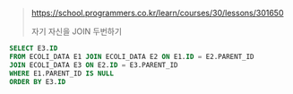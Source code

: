 > https://school.programmers.co.kr/learn/courses/30/lessons/301650
>
> 자기 자신을 JOIN 두번하기
```sql
SELECT E3.ID
FROM ECOLI_DATA E1 JOIN ECOLI_DATA E2 ON E1.ID = E2.PARENT_ID
JOIN ECOLI_DATA E3 ON E2.ID = E3.PARENT_ID
WHERE E1.PARENT_ID IS NULL
ORDER BY E3.ID
```
